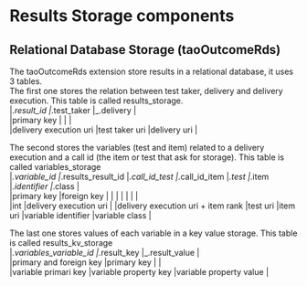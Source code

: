 Results Storage components
==========================

Relational Database Storage (taoOutcomeRds)
-------------------------------------------

The taoOutcomeRds extension store results in a relational database, it uses 3 tables.\
The first one stores the relation between test taker, delivery and delivery execution. This table is called results\_storage.\
|*.result\_id |*.test\_taker |\_.delivery |\
|primary key | | |\
|delivery execution uri |test taker uri |delivery uri |

The second stores the variables (test and item) related to a delivery execution and a call id (the item or test that ask for storage). This table is called variables\_storage\
|*.variable\_id |*.results\_result\_id |*.call\_id\_test |*.call\_id\_item |*.test |*.item |*.identifier |*.class |\
|primary key |foreign key | | | | | | |\
|int |delivery execution uri | |delivery execution uri + item rank |test uri |item uri |variable identifier |variable class |

The last one stores values of each variable in a key value storage. This table is called results\_kv\_storage\
|*.variables\_variable\_id |*.result\_key |\_.result\_value |\
|primary and foreign key |primary key | |\
|variable primari key |variable property key |variable property value |

